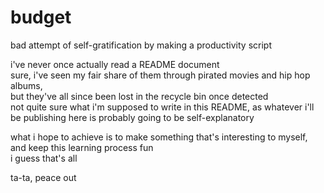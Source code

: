 # budget
bad attempt of self-gratification by making a productivity script

i've never once actually read a README document  
sure, i've seen my fair share of them through pirated movies and hip hop albums,  
  but they've all since been lost in the recycle bin once detected  
not quite sure what i'm supposed to write in this README, as whatever i'll be publishing here is probably going to be self-explanatory

what i hope to achieve is to make something that's interesting to myself, and keep this learning process fun  
i guess that's all

ta-ta, peace out
